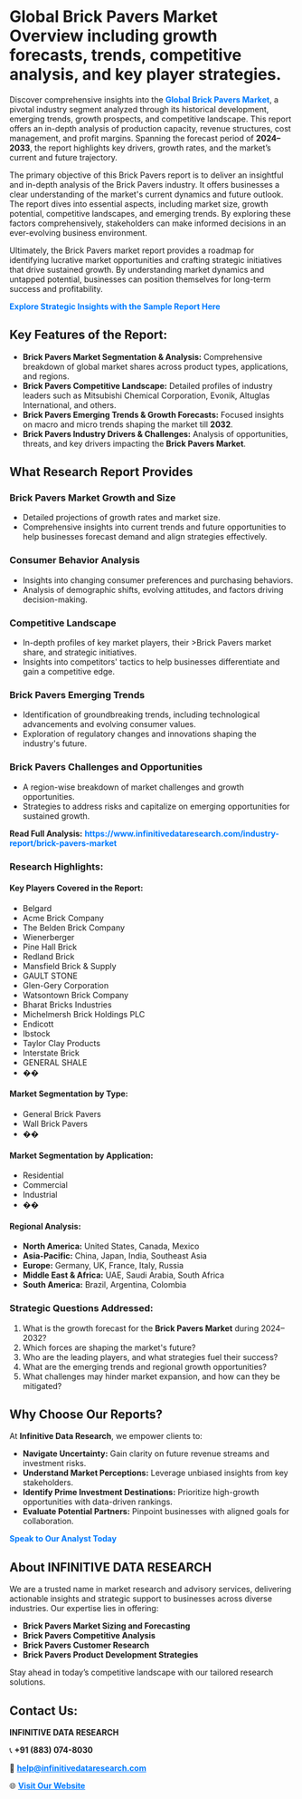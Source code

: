 <h1>Global Brick Pavers Market Overview including growth forecasts, trends, competitive analysis, and key player strategies.</h1>
<p>
Discover comprehensive insights into the 
<a href="https://www.infinitivedataresearch.com/industry-report/brick-pavers-market" rel="dofollow" style="color: #007BFF; text-decoration: none;"><strong>Global Brick Pavers Market</strong></a>, a pivotal industry segment analyzed through its historical development, emerging trends, growth prospects, and competitive landscape. This report offers an in-depth analysis of production capacity, revenue structures, cost management, and profit margins. Spanning the forecast period of <strong>2024–2033</strong>, the report highlights key drivers, growth rates, and the market’s current and future trajectory.
</p>
<p>
The primary objective of this Brick Pavers report is to deliver an insightful and in-depth analysis of the Brick Pavers industry. It offers businesses a clear understanding of the market's current dynamics and future outlook. The report dives into essential aspects, including market size, growth potential, competitive landscapes, and emerging trends. By exploring these factors comprehensively, stakeholders can make informed decisions in an ever-evolving business environment.
</p>
<p>
Ultimately, the Brick Pavers market report provides a roadmap for identifying lucrative market opportunities and crafting strategic initiatives that drive sustained growth. By understanding market dynamics and untapped potential, businesses can position themselves for long-term success and profitability.
</p>
<p>
<a href="https://www.infinitivedataresearch.com/request-sample/reportId=108065" style="color: #007BFF; text-decoration: none;"><strong>Explore Strategic Insights with the Sample Report Here</strong></a>
</p>

<h2>Key Features of the Report:</h2>
<ul>
<li><strong>Brick Pavers Market Segmentation & Analysis:</strong> Comprehensive breakdown of global market shares across product types, applications, and regions.</li>
<li><strong>Brick Pavers Competitive Landscape:</strong> Detailed profiles of industry leaders such as Mitsubishi Chemical Corporation, Evonik, Altuglas International, and others.</li>
<li><strong>Brick Pavers Emerging Trends & Growth Forecasts:</strong> Focused insights on macro and micro trends shaping the market till <strong>2032</strong>.</li>
<li><strong>Brick Pavers Industry Drivers & Challenges:</strong> Analysis of opportunities, threats, and key drivers impacting the <strong>Brick Pavers Market</strong>.</li>
</ul>

<h2>What Research Report Provides</h2>
<h3>Brick Pavers Market Growth and Size</h3>
<ul>
<li>Detailed projections of growth rates and market size.</li>
<li>Comprehensive insights into current trends and future opportunities to help businesses forecast demand and align strategies effectively.</li>
</ul>

<h3>Consumer Behavior Analysis</h3>
<ul>
<li>Insights into changing consumer preferences and purchasing behaviors.</li>
<li>Analysis of demographic shifts, evolving attitudes, and factors driving decision-making.</li>
</ul>

<h3>Competitive Landscape</h3>
<ul>
<li>In-depth profiles of key market players, their >Brick Pavers market share, and strategic initiatives.</li>
<li>Insights into competitors' tactics to help businesses differentiate and gain a competitive edge.</li>
</ul>

<h3>Brick Pavers Emerging Trends</h3>
<ul>
<li>Identification of groundbreaking trends, including technological advancements and evolving consumer values.</li>
<li>Exploration of regulatory changes and innovations shaping the industry's future.</li>
</ul>

<h3>Brick Pavers Challenges and Opportunities</h3>
<ul>
<li>A region-wise breakdown of market challenges and growth opportunities.</li>
<li>Strategies to address risks and capitalize on emerging opportunities for sustained growth.</li>
</ul>
<p><strong>Read Full Analysis:</strong> <a href="https://www.infinitivedataresearch.com/industry-report/brick-pavers-market" rel="dofollow" style="color: #007BFF; text-decoration: none;"><strong>https://www.infinitivedataresearch.com/industry-report/brick-pavers-market</strong></a></p>
<h3>Research Highlights:</h3>
<h4>Key Players Covered in the Report:</h4>
<ul><li>Belgard</li><li>Acme Brick Company</li><li>The Belden Brick Company</li><li>Wienerberger</li><li>Pine Hall Brick</li><li>Redland Brick</li><li>Mansfield Brick &amp; Supply</li><li>GAULT STONE</li><li>Glen-Gery Corporation</li><li>Watsontown Brick Company</li><li>Bharat Bricks Industries</li><li>Michelmersh Brick Holdings PLC</li><li>Endicott</li><li>Ibstock</li><li>Taylor Clay Products</li><li>Interstate Brick</li><li>GENERAL SHALE</li><li>��</li></ul>
<h4>Market Segmentation by Type:</h4>
<ul><li>General Brick Pavers</li><li>Wall Brick Pavers</li><li>��</li></ul>
<h4>Market Segmentation by Application:</h4>
<ul><li>Residential</li><li>Commercial</li><li>Industrial</li><li>��</li></ul>

<h4>Regional Analysis:</h4>
<ul>
<li><strong>North America:</strong> United States, Canada, Mexico</li>
<li><strong>Asia-Pacific:</strong> China, Japan, India, Southeast Asia</li>
<li><strong>Europe:</strong> Germany, UK, France, Italy, Russia</li>
<li><strong>Middle East & Africa:</strong> UAE, Saudi Arabia, South Africa</li>
<li><strong>South America:</strong> Brazil, Argentina, Colombia</li>
</ul>

<h3>Strategic Questions Addressed:</h3>
<ol>
<li>What is the growth forecast for the <strong>Brick Pavers Market</strong> during 2024–2032?</li>
<li>Which forces are shaping the market's future?</li>
<li>Who are the leading players, and what strategies fuel their success?</li>
<li>What are the emerging trends and regional growth opportunities?</li>
<li>What challenges may hinder market expansion, and how can they be mitigated?</li>
</ol>

<h2>Why Choose Our Reports?</h2>
<p>At <strong>Infinitive Data Research</strong>, we empower clients to:</p>
<ul>
<li><strong>Navigate Uncertainty:</strong> Gain clarity on future revenue streams and investment risks.</li>
<li><strong>Understand Market Perceptions:</strong> Leverage unbiased insights from key stakeholders.</li>
<li><strong>Identify Prime Investment Destinations:</strong> Prioritize high-growth opportunities with data-driven rankings.</li>
<li><strong>Evaluate Potential Partners:</strong> Pinpoint businesses with aligned goals for collaboration.</li>
</ul>
<p><a href="https://www.infinitivedataresearch.com/industry-report/brick-pavers-market" rel="dofollow" style="color: #007BFF; text-decoration: none;"><strong>Speak to Our Analyst Today</strong></a></p>

<h2>About INFINITIVE DATA RESEARCH</h2>
<p>We are a trusted name in market research and advisory services, delivering actionable insights and strategic support to businesses across diverse industries. Our expertise lies in offering:</p>
<ul>
<li><strong>Brick Pavers Market Sizing and Forecasting</strong></li>
<li><strong>Brick Pavers Competitive Analysis</strong></li>
<li><strong>Brick Pavers Customer Research</strong></li>
<li><strong>Brick Pavers Product Development Strategies</strong></li>
</ul>
<p>Stay ahead in today’s competitive landscape with our tailored research solutions.</p>

<h2>Contact Us:</h2>
<p><strong>INFINITIVE DATA RESEARCH</strong></p>
<p>📞 <strong>+91 (883) 074-8030</strong></p>
<p>📧 <strong><a href="mailto:help@infinitivedataresearch.com" style="color: #007BFF;">help@infinitivedataresearch.com</a></strong></p>
<p>🌐 <strong><a href="https://www.infinitivedataresearch.com" rel="dofollow" style="color: #007BFF;">Visit Our Website</a></strong></p>